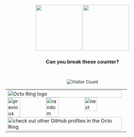 <div align="center">

<br/>
<img height="150px" src="https://github-readme-stats.vercel.app/api/top-langs/?username=TopETH&layout=compact&theme=dracula&private=true">
<img height="150px" src="https://github-readme-stats.vercel.app/api?username=TopETH&show_icons=true&theme=dracula&count_private=true&private=true">
<br/>

### Can you break these counter?

<br />

![Visitor Count](https://profile-counter.glitch.me/TopETH/count.svg)

</div>

<div align="center">

<table><tbody><tr><td><a href="https://octo-ring.com/"><img src="https://octo-ring.com/static/img/widget/top.png" width="99%" alt="Octo Ring logo" align="top"></a><br><a href="https://octo-ring.com/p/TopETH/prev"><img src="https://octo-ring.com/static/img/widget/prev.png" width="33%" alt="previous" align="top" title="previous profile"></a><a href="https://octo-ring.com/p/TopETH/random"><img src="https://octo-ring.com/static/img/widget/random.png" width="33%" alt="random" align="top" title="random profile"></a><a href="https://octo-ring.com/p/TopETH/next"><img src="https://octo-ring.com/static/img/widget/next.png" width="33%" alt="next" align="top" title="next profile"></a><br><a href="https://octo-ring.com/"><img src="https://octo-ring.com/static/img/widget/bottom.png" width="99%" alt="check out other GitHub profiles in the Octo Ring" align="top"></a></td></tr></tbody></table>

</div>

